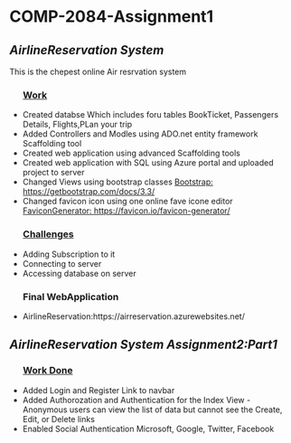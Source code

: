 ﻿<h1>COMP-2084-Assignment1</h1>

<div>
	<h2><i>AirlineReservation System</i></h2>
	</hr>
	<p> This is the chepest online Air resrvation system</p>
	<ul> <u><h3>Work</h3></u>
		<li>Created databse Which includes foru tables BookTicket, Passengers Details, Flights,PLan your trip</li>
		<li>Added Controllers and Modles using ADO.net entity framework Scaffolding tool</li>
		<li>Created web application using advanced Scaffolding tools </li>
		<li>Created web application with SQL using Azure portal and uploaded project to server</li>
		<li>Changed Views using bootstrap classes <a href="https://getbootstrap.com/docs/3.3/">Bootstrap: https://getbootstrap.com/docs/3.3/ </a></li>
		<li>Changed favicon icon using one online fave icone editor <a href="https://favicon.io/favicon-generator/">FaviconGenerator: https://favicon.io/favicon-generator/ </a></li>
 	</ul>
	<ul> <u><h3>Challenges</h3></u>
		<li>Adding Subscription to it</li>
		<li>Connecting to server</li>
		<li>Accessing database on server</li>
	</ul>
	<ul><h3>Final WebApplication</h3>
	<li>AirlineReservation:https://airreservation.azurewebsites.net/ </li>
	</ul>
</div>
<div>
	<h2><i>AirlineReservation System Assignment2:Part1</i></h2>
	</hr>
	<ul> <u><h3>Work Done</h3></u>
	<li> Added Login and Register Link to navbar</li>
	<li> Added Authorozation and Authentication for the Index View - Anonymous users can view the list of data but cannot see the Create, Edit, or Delete links</li>
	<li> Enabled Social Authentication Microsoft, Google, Twitter, Facebook</li>
	</ul>
</div>